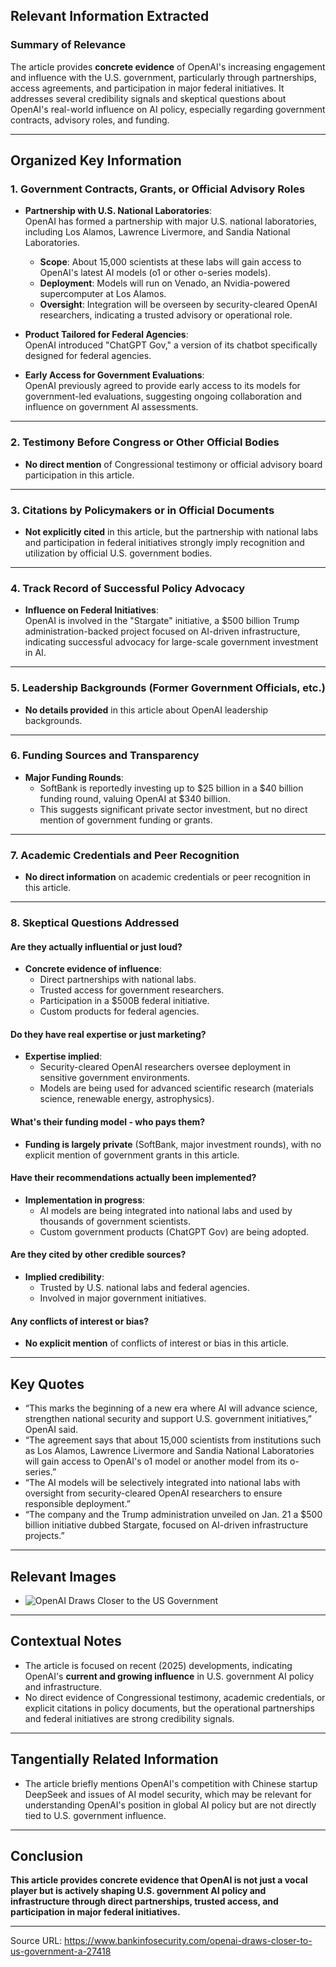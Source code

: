 ## Relevant Information Extracted

### Summary of Relevance

The article provides **concrete evidence** of OpenAI's increasing engagement and influence with the U.S. government, particularly through partnerships, access agreements, and participation in major federal initiatives. It addresses several credibility signals and skeptical questions about OpenAI's real-world influence on AI policy, especially regarding government contracts, advisory roles, and funding.

---

## Organized Key Information

### 1. Government Contracts, Grants, or Official Advisory Roles

- **Partnership with U.S. National Laboratories**:  
  OpenAI has formed a partnership with major U.S. national laboratories, including Los Alamos, Lawrence Livermore, and Sandia National Laboratories.
    - **Scope**: About 15,000 scientists at these labs will gain access to OpenAI's latest AI models (o1 or other o-series models).
    - **Deployment**: Models will run on Venado, an Nvidia-powered supercomputer at Los Alamos.
    - **Oversight**: Integration will be overseen by security-cleared OpenAI researchers, indicating a trusted advisory or operational role.

- **Product Tailored for Federal Agencies**:  
  OpenAI introduced "ChatGPT Gov," a version of its chatbot specifically designed for federal agencies.

- **Early Access for Government Evaluations**:  
  OpenAI previously agreed to provide early access to its models for government-led evaluations, suggesting ongoing collaboration and influence on government AI assessments.

---

### 2. Testimony Before Congress or Other Official Bodies

- **No direct mention** of Congressional testimony or official advisory board participation in this article.

---

### 3. Citations by Policymakers or in Official Documents

- **Not explicitly cited** in this article, but the partnership with national labs and participation in federal initiatives strongly imply recognition and utilization by official U.S. government bodies.

---

### 4. Track Record of Successful Policy Advocacy

- **Influence on Federal Initiatives**:  
  OpenAI is involved in the "Stargate" initiative, a $500 billion Trump administration-backed project focused on AI-driven infrastructure, indicating successful advocacy for large-scale government investment in AI.

---

### 5. Leadership Backgrounds (Former Government Officials, etc.)

- **No details provided** in this article about OpenAI leadership backgrounds.

---

### 6. Funding Sources and Transparency

- **Major Funding Rounds**:  
  - SoftBank is reportedly investing up to $25 billion in a $40 billion funding round, valuing OpenAI at $340 billion.
  - This suggests significant private sector investment, but no direct mention of government funding or grants.

---

### 7. Academic Credentials and Peer Recognition

- **No direct information** on academic credentials or peer recognition in this article.

---

### 8. Skeptical Questions Addressed

#### Are they actually influential or just loud?
- **Concrete evidence of influence**:  
  - Direct partnerships with national labs.
  - Trusted access for government researchers.
  - Participation in a $500B federal initiative.
  - Custom products for federal agencies.

#### Do they have real expertise or just marketing?
- **Expertise implied**:  
  - Security-cleared OpenAI researchers oversee deployment in sensitive government environments.
  - Models are being used for advanced scientific research (materials science, renewable energy, astrophysics).

#### What's their funding model - who pays them?
- **Funding is largely private** (SoftBank, major investment rounds), with no explicit mention of government grants in this article.

#### Have their recommendations actually been implemented?
- **Implementation in progress**:  
  - AI models are being integrated into national labs and used by thousands of government scientists.
  - Custom government products (ChatGPT Gov) are being adopted.

#### Are they cited by other credible sources?
- **Implied credibility**:  
  - Trusted by U.S. national labs and federal agencies.
  - Involved in major government initiatives.

#### Any conflicts of interest or bias?
- **No explicit mention** of conflicts of interest or bias in this article.

---

## Key Quotes

- “This marks the beginning of a new era where AI will advance science, strengthen national security and support U.S. government initiatives,” OpenAI said.
- “The agreement says that about 15,000 scientists from institutions such as Los Alamos, Lawrence Livermore and Sandia National Laboratories will gain access to OpenAI's o1 model or another model from its o-series.”
- “The AI models will be selectively integrated into national labs with oversight from security-cleared OpenAI researchers to ensure responsible deployment.”
- “The company and the Trump administration unveiled on Jan. 21 a $500 billion initiative dubbed Stargate, focused on AI-driven infrastructure projects.”

---

## Relevant Images

- ![OpenAI Draws Closer to the US Government](https://130e178e8f8ba617604b-8aedd782b7d22cfe0d1146da69a52436.ssl.cf1.rackcdn.com/openai-draws-closer-to-us-government-showcase_image-10-a-27418.jpg)

---

## Contextual Notes

- The article is focused on recent (2025) developments, indicating OpenAI's **current and growing influence** in U.S. government AI policy and infrastructure.
- No direct evidence of Congressional testimony, academic credentials, or explicit citations in policy documents, but the operational partnerships and federal initiatives are strong credibility signals.

---

## Tangentially Related Information

- The article briefly mentions OpenAI's competition with Chinese startup DeepSeek and issues of AI model security, which may be relevant for understanding OpenAI's position in global AI policy but are not directly tied to U.S. government influence.

---

## Conclusion

**This article provides concrete evidence that OpenAI is not just a vocal player but is actively shaping U.S. government AI policy and infrastructure through direct partnerships, trusted access, and participation in major federal initiatives.**

---

Source URL: https://www.bankinfosecurity.com/openai-draws-closer-to-us-government-a-27418